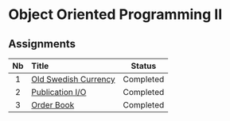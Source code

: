 # Object Oriented Programming II

## Assignments
Nb | Title | Status
:---:|:---|---
1 | [Old Swedish Currency](https://github.com/prince-chrismc/Object-Oriented-Programming/tree/master/COMP249/Old-Swedish-Currency) | Completed
2 | [Publication I/O](https://github.com/prince-chrismc/Object-Oriented-Programming/tree/master/COMP249/Publication) | Completed
3 | [Order Book](https://github.com/prince-chrismc/Object-Oriented-Programming/tree/master/COMP249/Order-Book) | Completed

